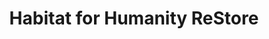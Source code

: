 ---
title: "Habitat for Humanity ReStore"
url: /toronto/habitat-for-humanity-restore-kennedy-road/
shop: charity
---